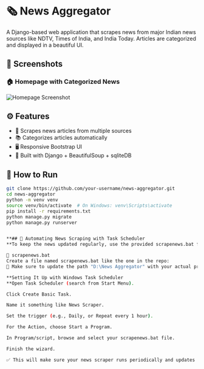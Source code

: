 # 🗞 News Aggregator

A Django-based web application that scrapes news from major Indian news sources like NDTV, Times of India, and India Today. Articles are categorized and displayed in a beautiful UI.

## 📸 Screenshots

### 🏠 Homepage with Categorized News
![Homepage Screenshot](images/websiteUI.png)

## ⚙️ Features

- 📰 Scrapes news articles from multiple sources
- 📚 Categorizes articles automatically
- 🖥️ Responsive Bootstrap UI
- 🧠 Built with Django + BeautifulSoup + sqliteDB

## 🚀 How to Run

```bash
git clone https://github.com/your-username/news-aggregator.git
cd news-aggregator
python -m venv venv
source venv/bin/activate  # On Windows: venv\Scripts\activate
pip install -r requirements.txt
python manage.py migrate
python manage.py runserver


**## 🔁 Automating News Scraping with Task Scheduler
**To keep the news updated regularly, use the provided scrapenews.bat file and schedule it with Windows Task Scheduler.

🧾 scrapenews.bat
Create a file named scrapenews.bat like the one in the repo:
📍 Make sure to update the path "D:\News Aggregator" with your actual project path if it differs.

**Setting It Up with Windows Task Scheduler
**Open Task Scheduler (search from Start Menu).

Click Create Basic Task.

Name it something like News Scraper.

Set the trigger (e.g., Daily, or Repeat every 1 hour).

For the Action, choose Start a Program.

In Program/script, browse and select your scrapenews.bat file.

Finish the wizard.

✅ This will make sure your news scraper runs periodically and updates the site automatically.
